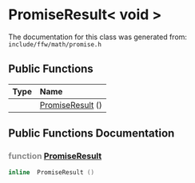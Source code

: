PromiseResult< void >
===================================


The documentation for this class was generated from: `include/ffw/math/promise.h`



## Public Functions

| Type | Name |
| -------: | :------- |
|   | [PromiseResult](#d7abe070) ()  |


## Public Functions Documentation

### <span style="opacity:0.5;">function</span> <a id="d7abe070" href="#d7abe070">PromiseResult</a>

```cpp
inline  PromiseResult () 
```





